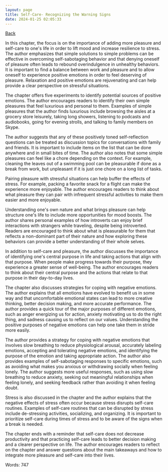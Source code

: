 ```yaml
---
layout: page
title: Self-Care- Recognizing the Warning Signs
date: 2024-01-25 02:05:33
---
```


[Back](./)


In this chapter, the focus is on the importance of adding more pleasure and self-care to one's life in order to lift mood and increase resilience to stress. The author emphasizes that simple solutions to simple problems can be effective in overcoming self-sabotaging behavior and that denying oneself of pleasure often leads to rebound overindulgence in unhealthy behaviors. It is important to find a balance between work and pleasure and to allow oneself to experience positive emotions in order to feel deserving of pleasure. Relaxation and positive emotions are rejuvenating and can help provide a clear perspective on stressful situations.

The chapter offers five experiments to identify potential sources of positive emotions. The author encourages readers to identify their own simple pleasures that feel luxurious and personal to them. Examples of simple pleasures that the author finds luxurious include browsing the aisles at a grocery store leisurely, taking long showers, listening to podcasts and audiobooks, going for evening strolls, and talking to family members on Skype.

The author suggests that any of these positively toned self-reflection questions can be treated as discussion topics for conversations with family and friends. It is important to include items on the list that can be done anywhere and in small bites of time. The author also notes that some simple pleasures can feel like a chore depending on the context. For example, cleaning the leaves out of a swimming pool can be pleasurable if done as a break from work, but unpleasant if it is just one chore on a long list of tasks.

Pairing pleasure with stressful situations can help buffer the effects of stress. For example, packing a favorite snack for a flight can make the experience more enjoyable. The author encourages readers to think about what pleasure they can pair with infrequent stressful activities to make them easier and more enjoyable.

Understanding one's own nature and what brings pleasure can help structure one's life to include more opportunities for mood boosts. The author shares personal examples of how introverts can enjoy brief interactions with strangers while traveling, despite being introverted. Readers are encouraged to think about what is pleasurable for them that reflects a non-dominant part of their nature and how exploring these behaviors can provide a better understanding of their whole selves.

In addition to self-care and pleasure, the author discusses the importance of identifying one's central purpose in life and taking actions that align with that purpose. When people make progress towards their purpose, they experience a greater sense of well-being. The author encourages readers to think about their central purpose and the actions that relate to that purpose in their day-to-day lives.

The chapter also discusses strategies for coping with negative emotions. The author explains that all emotions have evolved to benefit us in some way and that uncomfortable emotional states can lead to more creative thinking, better decision making, and more accurate performance. The author provides a quick tour of the major purposes of different emotions, such as anger energizing us for action, anxiety motivating us to do the right thing, and sadness causing us to reflect on our values. Understanding the positive purposes of negative emotions can help one take them in stride more easily.

The author provides a strategy for coping with negative emotions that involves slow breathing to reduce physiological arousal, accurately labeling emotions, accepting and tolerating negative emotions, and identifying the purpose of the emotion and taking appropriate action. The author also provides examples of self-sabotaging responses to specific emotions, such as avoiding what makes you anxious or withdrawing socially when feeling lonely. The author suggests more useful responses, such as using slow breathing to reduce anxiety, seeking out meaningful relationships when feeling lonely, and seeking feedback rather than avoiding it when feeling doubt.

Stress is also discussed in the chapter and the author explains that the negative effects of stress often occur because stress disrupts self-care routines. Examples of self-care routines that can be disrupted by stress include de-stressing activities, socializing, and organizing. It is important to prioritize self-care during times of stress and to be aware of the signs when a break is needed.

The chapter ends with a reminder that self-care does not decrease productivity and that practicing self-care leads to better decision making and a clearer perspective on life. The author encourages readers to reflect on the chapter and answer questions about the main takeaways and how to integrate more pleasure and self-care into their lives.

Words: 747